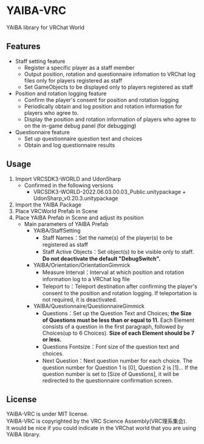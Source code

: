 # YAIBA-VRC
YAIBA library for VRChat World

## Features
* Staff setting feature
    * Register a specific player as a staff member
    * Output position, rotation and questionnaire infomation to VRChat log files only for players registered as staff
    * Set GameObjects to be displayed only to players registered as staff
* Position and rotation logging feature
    * Confirm the player's consent for position and rotation logging
    * Periodically obtain and log position and rotation information for players who agree to.
    * Display the position and rotation information of players who agree to on the in-game debug panel (for debugging)
* Questionnaire feature
    * Set up questionnaire question text and choices
    * Obtain and log questionnaire results

## Usage
1. Import VRCSDK3-WORLD and UdonSharp
    * Confirmed in the following versions
        * VRCSDK3-WORLD-2022.06.03.00.03_Public.unitypackage + UdonSharp_v0.20.3.unitypackage
2. Import the YAIBA Package
3. Place VRCWorld Prefab in Scene
4. Place YAIBA Prefab in Scene and adjust its position
    * Main parameters of YAIBA Prefab
        * YAIBA/StaffSetting
            * Staff Names：Set the name(s) of the player(s) to be registered as staff
            * Staff Active Objects：Set object(s) to be visible only to staff. **Do not deactivate the default "DebugSwitch".**
        * YAIBA/Orientation/OrientationGimmick
            * Measure Interval：Interval at which position and rotation information log to a VRChat log file
            * Teleport to：Teleport destination after confirming the player's consent to the position and rotation logging. If teleportation is not required, it is deactivated.
        * YAIBA/Questionnaire/QuestionnaireGimmick
            * Questions：Set up the Question Text and Choices; **the Size of Questions must be less than or equal to 11.**
            Each Element consists of a question in the first paragraph, followed by Choices(up to 6 Choices). **Size of each Element should be 7 or less.**
            * Questions Fontsize：Font size of the question text and choices.
            * Next Question：Next question number for each choice. The question number for Question 1 is [0], Question 2 is [1]...  If the question number is set to [Size of Questions], it will be redirected to the questionnaire confirmation screen.

## License
YAIBA-VRC is under MIT license.  
YAIBA-VRC is copyrighted by the VRC Science Assembly(VRC理系集会).  
It would be nice if you could indicate in the VRChat world that you are using YAIBA library.